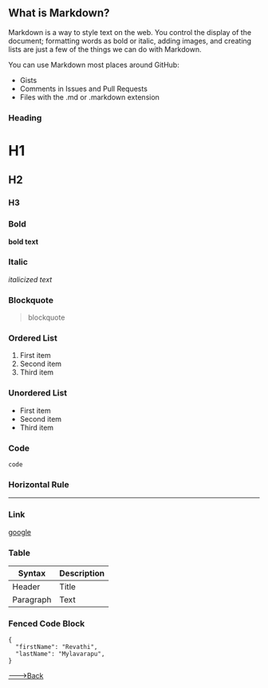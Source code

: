 ## What is Markdown?
Markdown is a way to style text on the web. You control the display of the document; formatting words as bold or italic, adding images, and creating lists are just a few of the things we can do with Markdown.

You can use Markdown most places around GitHub:
 * Gists
 * Comments in Issues and Pull Requests
 * Files with the .md or .markdown extension

### Heading

# H1
## H2
### H3

### Bold

**bold text**

### Italic

*italicized text*

### Blockquote

> blockquote

### Ordered List

1. First item
2. Second item
3. Third item

### Unordered List

- First item
- Second item
- Third item

### Code

`code`

### Horizontal Rule

---

### Link

[google](https://www.google.com/)


### Table

| Syntax | Description |
| ----------- | ----------- |
| Header | Title |
| Paragraph | Text |

### Fenced Code Block

```
{
  "firstName": "Revathi",
  "lastName": "Mylavarapu",
}
```


[--->Back](README.md)

